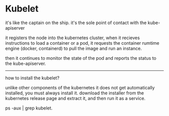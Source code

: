 # Kubelet 

it's like the captain on the ship. it's the sole point of contact with the kube-apiserver

it registers the node into the kubernetes cluster, when it recieves instructions to load a container or a pod, it requests the container rumtime engine (docker, containerd) to pull the image and run an instance.

then it continues to monitor the state of the pod and reports the status to the kube-apiserver.

* * *

how to install the kubelet?

unlike other components of the kubernetes it does not get automatically installed, you must always install it. download the installer from the kubernetes release page and extract it, and then run it as a service.

ps -aux | grep kubelet.
